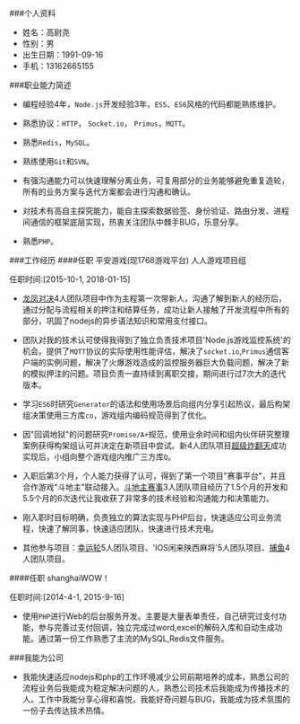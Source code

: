 ###个人资料
-   姓名：高尉尧
-   性别：男
-   出生日期：1991-09-16
-   手机：13162665155

###职业能力简述

*   编程经验4年，`Node.js`开发经验3年，`ES5`、`ES6`风格的代码都能熟练维护。

*   熟悉协议：`HTTP`， `Socket.io`， `Primus`，`MQTT`。

*   熟悉`Redis`，`MySQL`。

*   熟练使用`Git`和`SVN`。

*   有强沟通能力可以快速理解分离业务，可复用部分的业务能够避免重复造轮，所有的业务方案与迭代方案都会进行沟通和确认。

*   对技术有高自主探究能力，能自主探索数据验签、身份验证、路由分发、进程间通信的框架底层实现，热衷关注团队中棘手BUG，乐意分享。

*   熟悉`PHP`。


###工作经历
####任职 平安游戏(现1768游戏平台) 人人游戏项目组

任职时间:[2015-10-1, 2018-01-15]

*   [龙凤对决](http://m.1768.com/?act=game_dpduel)4人团队项目中作为主程第一次带新人，沟通了解到新人的经历后，通过分配与流程相关的押注和结算任务，成功让新人接触了开发流程中所有的部分，巩固了nodejs的异步语法知识和常用支付接口。

*   团队对我的技术认可使得我得到了独立负责技术项目'Node.js游戏监控系统'的机会。提供了`MQTT`协议的实际使用性能评估，解决了`socket.io`,`Primus`通信客户端的实例问题，解决了火爆游戏造成的监控服务器巨大负载问题，解决了新的模拟押注的问题。项目负责一直持续到离职交接，期间进行过7次大的迭代版本。

*   学习`ES6`时研究`Generator`的语法和使用场景后向组内分享引起热议，最后构架组决策使用三方库`co`，游戏组内编码规范得到了优化。

*   因"回调地狱"的问题研究`Promise/A+`规范，使用业余时间和组内伙伴研究整理案例获得构架组认可并决定在新项目中尝试。新4人团队项目[超级炸翻天](http://m.1768.com/?act=game_deception)成功实现后，小组向整个游戏组内推广三方库`Q`。

*   入职后第3个月，个人能力获得了认可，得到了第一个项目"赛事平台"，并且合作游戏"斗地主"联动接入。[斗地主赛事](http://m.1768.com/?act=esports_hall)3人团队项目经历了1.5个月的开发和5.5个月的6次迭代让我收获了非常多的技术经验和沟通能力和决策能力。

*   刚入职时目标明确，负责独立的算法实现与PHP后台，快速适应公司业务流程，快速了解同事，快速适应团队，快速进行技术充电。

*   其他参与项目：[幸运轮](http://m.1768.com/?act=game_roulettist)5人团队项目、'IOS闲来陕西麻将'5人团队项目、[捕鱼](http://m.1768.com/?act=game_fish)4人团队项目。

####任职 shanghaiWOW！

任职时间:[2014-4-1, 2015-9-16]

*   使用`PHP`进行Web的后台服务开发。主要是大量表单责任，自己研究过支付功能，参与完善过支付回调，独立完成过word,excel的解码入库和自动生成功能。通过第一份工作熟悉了主流的MySQL,Redis文件服务。


###我能为公司

*   我能快速适应nodejs和php的工作环境减少公司前期培养的成本，熟悉公司的流程业务后我能成为稳定解决问题的人，熟悉公司技术后我能成为传播技术的人。工作中我能分享心得和喜悦，我能好奇问题与BUG，我能成为技术氛围的一份子去传达技术热情。